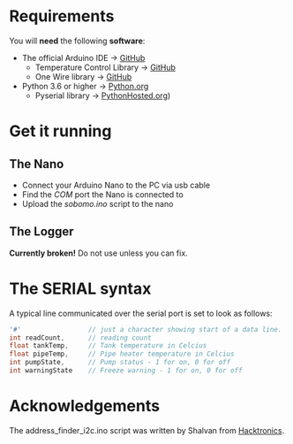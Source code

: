 # Requirements
You will **need** the following **software**:
* The official Arduino IDE -> [GitHub](https://www.arduino.cc/en/Main/Software)
    * Temperature Control Library -> [GitHub](https://github.com/milesburton/Arduino-Temperature-Control-Library)
    * One Wire library -> [GitHub](https://github.com/PaulStoffregen/OneWire)
* Python 3.6 or higher -> [Python.org](https://www.python.org/downloads/)
    * Pyserial library -> [PythonHosted.org](https://pythonhosted.org/pyserial/pyserial.html#installation))

# Get it running
## The Nano
* Connect your Arduino Nano to the PC via usb cable
* Find the *COM* port the Nano is connected to
* Upload the *sobomo.ino* script to the nano

## The Logger
**Currently broken!** Do not use unless you can fix.

# The SERIAL syntax
A typical line communicated over the serial port is set to look as follows:
```C++
'#'                 // just a character showing start of a data line.
int readCount,      // reading count
float tankTemp,     // Tank temperature in Celcius
float pipeTemp,     // Pipe heater temperature in Celcius
int pumpState,      // Pump status - 1 for on, 0 for off
int warningState    // Freeze warning - 1 for on, 0 for off
```

# Acknowledgements
The address_finder_i2c.ino script was written by Shalvan from [Hacktronics](https://www.hacktronics.com/Tutorials/arduino-1-wire-address-finder.html).
